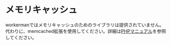 # メモリキャッシュ
workermanではメモリキャッシュのためのライブラリは提供されていません。
代わりに、memcached拡張を使用してください。詳細は[PHPマニュアル](https://php.net/manual/zh/class.memcached.php)を参照してください。
